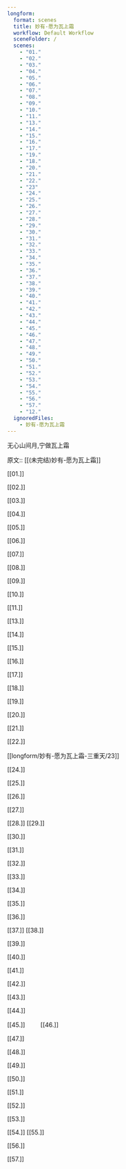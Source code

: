 ```yaml
---
longform:
  format: scenes
  title: 妙有-愿为瓦上霜
  workflow: Default Workflow
  sceneFolder: /
  scenes:
    - "01."
    - "02."
    - "03."
    - "04."
    - "05."
    - "06."
    - "07."
    - "08."
    - "09."
    - "10."
    - "11."
    - "13."
    - "14."
    - "15."
    - "16."
    - "17."
    - "19."
    - "18."
    - "20."
    - "21."
    - "22."
    - "23"
    - "24."
    - "25."
    - "26."
    - "27."
    - "28."
    - "29."
    - "30."
    - "31."
    - "32."
    - "33."
    - "34."
    - "35."
    - "36."
    - "37."
    - "38."
    - "39."
    - "40."
    - "41."
    - "42."
    - "43."
    - "44."
    - "45."
    - "46."
    - "47."
    - "48."
    - "49."
    - "50."
    - "51."
    - "52."
    - "53."
    - "54."
    - "55."
    - "56."
    - "57."
    - "12."
  ignoredFiles:
    - 妙有-愿为瓦上霜
---
```

无心山间月,宁做瓦上霜


原文:: [[(未完结)妙有-愿为瓦上霜]]

[[01.]]

[[02.]]

[[03.]]

[[04.]]

[[05.]]

[[06.]]

[[07.]]

[[08.]]

[[09.]]

[[10.]]

[[11.]]

[[13.]]

[[14.]]

[[15.]]

[[16.]]

[[17.]]


[[18.]]

[[19.]]

[[20.]]

[[21.]]

[[22.]]

[[longform/妙有-愿为瓦上霜-三重天/23]]

[[24.]]

[[25.]]

[[26.]]

[[27.]]

[[28.]]
[[29.]]

[[30.]]

[[31.]]

[[32.]]

[[33.]]

[[34.]]

[[35.]]

[[36.]]

[[37.]]
[[38.]]

[[39.]]

[[40.]]

[[41.]]

[[42.]]

[[43.]]

[[44.]]

[[45.]]
　　
[[46.]]

[[47.]]

[[48.]]

[[49.]]

[[50.]]

[[51.]]

[[52.]]

[[53.]]

[[54.]]
[[55.]]

  

[[56.]] 
  

[[57.]]